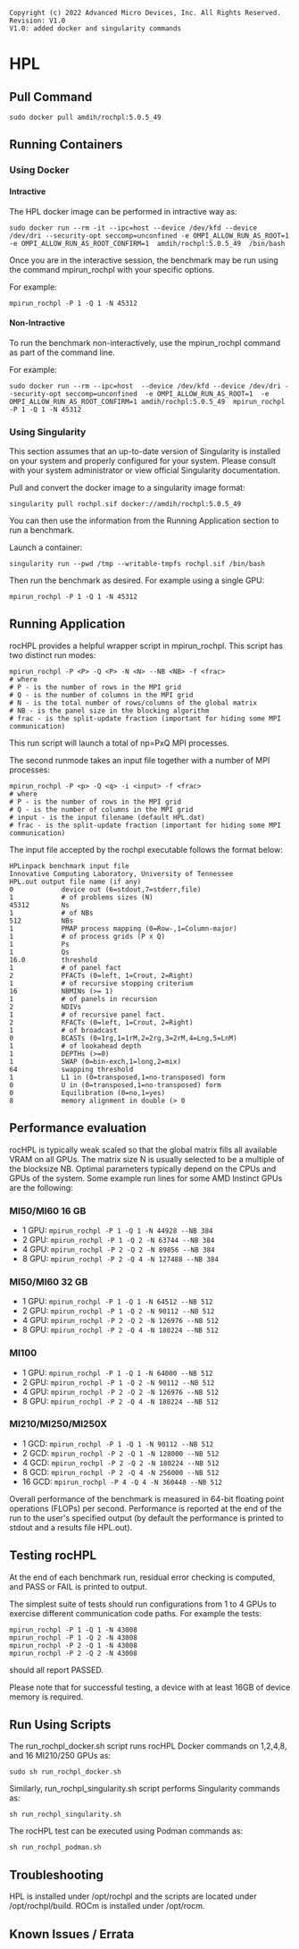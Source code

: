 ```
Copyright (c) 2022 Advanced Micro Devices, Inc. All Rights Reserved.
Revision: V1.0
V1.0: added docker and singularity commands
```
# HPL

## Pull Command

```
sudo docker pull amdih/rochpl:5.0.5_49
```
## Running Containers

### Using Docker 
#### Intractive 
The HPL docker image can be performed in intractive way as:
``` 
sudo docker run --rm -it --ipc=host --device /dev/kfd --device /dev/dri --security-opt seccomp=unconfined -e OMPI_ALLOW_RUN_AS_ROOT=1  -e OMPI_ALLOW_RUN_AS_ROOT_CONFIRM=1  amdih/rochpl:5.0.5_49  /bin/bash
```
Once you are in the interactive session, the benchmark may be run using the command mpirun_rochpl with your specific options.

For example:
```
mpirun_rochpl -P 1 -Q 1 -N 45312
```
#### Non-Intractive
To run the benchmark non-interactively, use the mpirun_rochpl command as part of the command line.

For example:
```
sudo docker run --rm --ipc=host  --device /dev/kfd --device /dev/dri --security-opt seccomp=unconfined  -e OMPI_ALLOW_RUN_AS_ROOT=1  -e OMPI_ALLOW_RUN_AS_ROOT_CONFIRM=1 amdih/rochpl:5.0.5_49  mpirun_rochpl -P 1 -Q 1 -N 45312
```
### Using Singularity
This section assumes that an up-to-date version of Singularity is installed on your system and properly configured for your system. Please consult with your system administrator or view official Singularity documentation.

Pull and convert the docker image to a singularity image format:
```
singularity pull rochpl.sif docker://amdih/rochpl:5.0.5_49
```
You can then use the information from the Running Application section to run a benchmark.

Launch a container:
```
singularity run --pwd /tmp --writable-tmpfs rochpl.sif /bin/bash
```
Then run the benchmark as desired. For example using a single GPU:
```
mpirun_rochpl -P 1 -Q 1 -N 45312
```
## Running Application

rocHPL provides a helpful wrapper script in mpirun_rochpl. This script has two distinct run modes:
```
mpirun_rochpl -P <P> -Q <P> -N <N> --NB <NB> -f <frac>
# where
# P - is the number of rows in the MPI grid
# Q - is the number of columns in the MPI grid
# N - is the total number of rows/columns of the global matrix
# NB - is the panel size in the blocking algorithm
# frac - is the split-update fraction (important for hiding some MPI communication)
```
This run script will launch a total of np=PxQ MPI processes.

The second runmode takes an input file together with a number of MPI processes:
```
mpirun_rochpl -P <p> -Q <q> -i <input> -f <frac>
# where
# P - is the number of rows in the MPI grid
# Q - is the number of columns in the MPI grid
# input - is the input filename (default HPL.dat)
# frac - is the split-update fraction (important for hiding some MPI communication)
```
The input file accepted by the rochpl executable follows the format below:
```
HPLinpack benchmark input file
Innovative Computing Laboratory, University of Tennessee
HPL.out output file name (if any)
0            device out (6=stdout,7=stderr,file)
1            # of problems sizes (N)
45312        Ns
1            # of NBs
512          NBs
1            PMAP process mapping (0=Row-,1=Column-major)
1            # of process grids (P x Q)
1            Ps
1            Qs
16.0         threshold
1            # of panel fact
2            PFACTs (0=left, 1=Crout, 2=Right)
1            # of recursive stopping criterium
16           NBMINs (>= 1)
1            # of panels in recursion
2            NDIVs
1            # of recursive panel fact.
2            RFACTs (0=left, 1=Crout, 2=Right)
1            # of broadcast
0            BCASTs (0=1rg,1=1rM,2=2rg,3=2rM,4=Lng,5=LnM)
1            # of lookahead depth
1            DEPTHs (>=0)
1            SWAP (0=bin-exch,1=long,2=mix)
64           swapping threshold
1            L1 in (0=transposed,1=no-transposed) form
0            U in (0=transposed,1=no-transposed) form
0            Equilibration (0=no,1=yes)
8            memory alignment in double (> 0
```
## Performance evaluation
rocHPL is typically weak scaled so that the global matrix fills all available VRAM on all GPUs. The matrix size N is usually selected to be a multiple of the blocksize NB. Optimal parameters typically depend on the CPUs and GPUs of the system. Some example run lines for some AMD Instinct GPUs are the following:

### MI50/MI60 16 GB
* 1 GPU: 
```mpirun_rochpl -P 1 -Q 1 -N 44928 --NB 384```
* 2 GPU: 
```mpirun_rochpl -P 1 -Q 2 -N 63744 --NB 384```
* 4 GPU: 
```mpirun_rochpl -P 2 -Q 2 -N 89856 --NB 384```
* 8 GPU: 
```mpirun_rochpl -P 2 -Q 4 -N 127488 --NB 384```

### MI50/MI60 32 GB
* 1 GPU: 
```mpirun_rochpl -P 1 -Q 1 -N 64512 --NB 512```
* 2 GPU: 
```mpirun_rochpl -P 1 -Q 2 -N 90112 --NB 512```
* 4 GPU: 
```mpirun_rochpl -P 2 -Q 2 -N 126976 --NB 512```
* 8 GPU: 
```mpirun_rochpl -P 2 -Q 4 -N 180224 --NB 512```

### MI100
* 1 GPU: 
```mpirun_rochpl -P 1 -Q 1 -N 64000 --NB 512```
* 2 GPU: 
```mpirun_rochpl -P 1 -Q 2 -N 90112 --NB 512```
* 4 GPU: 
```mpirun_rochpl -P 2 -Q 2 -N 126976 --NB 512```
* 8 GPU: 
```mpirun_rochpl -P 2 -Q 4 -N 180224 --NB 512```

### MI210/MI250/MI250X
* 1 GCD: 
```mpirun_rochpl -P 1 -Q 1 -N 90112 --NB 512```
* 2 GCD: 
```mpirun_rochpl -P 2 -Q 1 -N 128000 --NB 512```
* 4 GCD: 
```mpirun_rochpl -P 2 -Q 2 -N 180224 --NB 512```
* 8 GCD: 
```mpirun_rochpl -P 2 -Q 4 -N 256000 --NB 512```
* 16 GCD: 
```mpirun_rochpl -P 4 -Q 4 -N 360448 --NB 512```

Overall performance of the benchmark is measured in 64-bit floating point operations (FLOPs) per second. Performance is reported at the end of the run to the user's specified output (by default the performance is printed to stdout and a results file HPL.out).

## Testing rocHPL
At the end of each benchmark run, residual error checking is computed, and PASS or FAIL is printed to output.

The simplest suite of tests should run configurations from 1 to 4 GPUs to exercise different communication code paths. For example the tests:
```
mpirun_rochpl -P 1 -Q 1 -N 43008
mpirun_rochpl -P 1 -Q 2 -N 43008
mpirun_rochpl -P 2 -Q 1 -N 43008
mpirun_rochpl -P 2 -Q 2 -N 43008
```
should all report PASSED.

Please note that for successful testing, a device with at least 16GB of device memory is required.
## Run Using Scripts
The run_rochpl_docker.sh script runs rocHPL Docker commands on 1,2,4,8, and 16 MI210/250 GPUs as:
```
sudo sh run_rochpl_docker.sh
```
Similarly, run_rochpl_singularity.sh script performs Singularity commands as:
```
sh run_rochpl_singularity.sh
``` 
The rocHPL test can be executed using Podman commands as:
```
sh run_rochpl_podman.sh 
```

## Troubleshooting

HPL is installed under /opt/rochpl and the scripts are located under /opt/rochpl/build.
ROCm is installed under /opt/rocm.

## Known Issues / Errata



